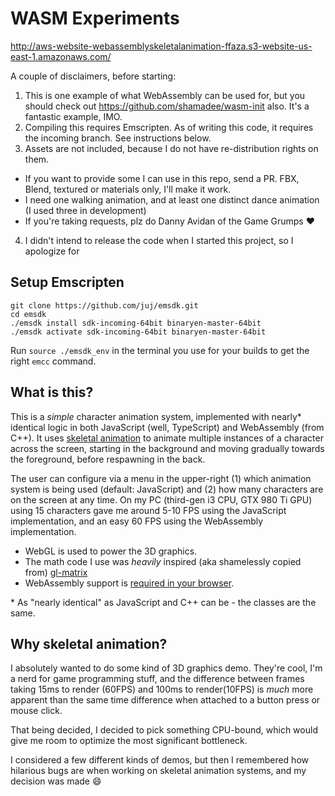 # WASM Experiments

http://aws-website-webassemblyskeletalanimation-ffaza.s3-website-us-east-1.amazonaws.com/

A couple of disclaimers, before starting:

1. This is one example of what WebAssembly can be used for, but you should check out https://github.com/shamadee/wasm-init also. It's a fantastic example, IMO.
2. Compiling this requires Emscripten. As of writing this code, it requires the incoming branch. See instructions below.
3. Assets are not included, because I do not have re-distribution rights on them.
  * If you want to provide some I can use in this repo, send a PR. FBX, Blend, textured or materials only, I'll make it work.
  * I need one walking animation, and at least one distinct dance animation (I used three in development)
  * If you're taking requests, plz do Danny Avidan of the Game Grumps :heart:
4. I didn't intend to release the code when I started this project, so I apologize for 

## Setup Emscripten
```
git clone https://github.com/juj/emsdk.git
cd emsdk
./emsdk install sdk-incoming-64bit binaryen-master-64bit
./emsdk activate sdk-incoming-64bit binaryen-master-64bit
```
Run `source ./emsdk_env` in the terminal you use for your builds to get the right `emcc` command.

## What is this?

This is a _simple_ character animation system, implemented with nearly\* identical logic in both JavaScript (well, TypeScript) and WebAssembly (from C++).
It uses [skeletal animation](https://en.wikipedia.org/wiki/Skeletal_animation) to animate multiple instances of a character across the screen,
starting in the background and moving gradually towards the foreground, before respawning in the back.

The user can configure via a menu in the upper-right (1) which animation system is being used (default: JavaScript) and (2) how many characters are on the screen at any time.
On my PC (third-gen i3 CPU, GTX 980 Ti GPU) using 15 characters gave me around 5-10 FPS using the JavaScript implementation, and an easy
60 FPS using the WebAssembly implementation.

* WebGL is used to power the 3D graphics.
* The math code I use was _heavily_ inspired (aka shamelessly copied from) [gl-matrix](https://github.com/toji/gl-matrix)
* WebAssembly support is [required in your browser](https://caniuse.com/#feat=wasm).

\* As "nearly identical" as JavaScript and C++ can be - the classes are the same.

## Why skeletal animation?

I absolutely wanted to do some kind of 3D graphics demo. They're cool, I'm a nerd for game programming stuff, and the difference between frames taking 15ms to render (60FPS) and 100ms to render(10FPS) is _much_ more apparent than the same time difference when attached to a button press or mouse click.

That being decided, I decided to pick something CPU-bound, which would give me room to optimize the most significant bottleneck.

I considered a few different kinds of demos, but then I remembered how hilarious bugs are when working on skeletal animation systems, and my decision was made :smile:

